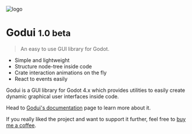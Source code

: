 ![logo](docs/icon.svg)

# Godui <small>1.0 beta</small>

> An easy to use GUI library for Godot.

- Simple and lightweight
- Structure node-tree inside code
- Crate interaction animations on the fly
- React to events easily

Godui is a GUI library for Godot 4.x which provides utilities to easily create dynamic graphical user interfaces inside code.

Head to [Godui's documentation](https://ghsoares.github.io/godui) page to learn more about it.

If you really liked the project and want to support it further, feel free to [buy me a coffee](https://www.buymeacoffee.com/ghsoares).